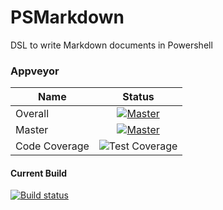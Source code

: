 # PSMarkdown
DSL to write Markdown documents in Powershell

### Appveyor
| Name        | Status           |
| ------------- |:-------------:| 
| Overall      | [![Master](https://ci.appveyor.com/api/projects/status/qhmgyx1dg861wvh9/branch/master?svg=true&passingText=Overall%20-%20OK)](https://ci.appveyor.com/project/bateskevin/psmarkdown/branch/master)  | 
| Master      | [![Master](https://ci.appveyor.com/api/projects/status/qhmgyx1dg861wvh9/branch/master?svg=true&passingText=master%20-%20OK)](https://ci.appveyor.com/project/bateskevin/psmarkdown/branch/master)      |
| Code Coverage      | ![Test Coverage](https://img.shields.io/badge/coverage-75%25-yellow.svg?maxAge=60)      |

#### Current Build

[![Build status](https://ci.appveyor.com/api/projects/status/qhmgyx1dg861wvh9?svg=true)](https://ci.appveyor.com/project/bateskevin/psmarkdown)

